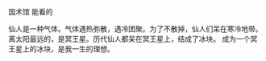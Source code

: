 国术馆 能看的
 
   仙人是一种气体。气体遇热弥散，遇冷团聚。为了不散掉，仙人们呆在寒冷地带。离太阳最远的，是冥王星。历代仙人都呆在冥王星上，结成了冰块。
   成为一个冥王星上的冰块，是我一生的理想。
      
 
 

